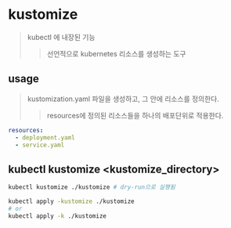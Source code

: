 # kustomize

> kubectl 에 내장된 기능
>
> > 선언적으로 kubernetes 리소스를 생성하는 도구

## usage

> kustomization.yaml 파일을 생성하고, 그 안에 리소스를 정의한다.
>
> > resources에 정의된 리소스들을 하나의 배포단위로 적용한다.

```yaml
resources:
  - deployment.yaml
  - service.yaml
```

## kubectl kustomize <kustomize_directory>

```sh
kubectl kustomize ./kustomize # dry-run으로 실행됨

kubectl apply -kustomize ./kustomize
# or
kubectl apply -k ./kustomize
```
